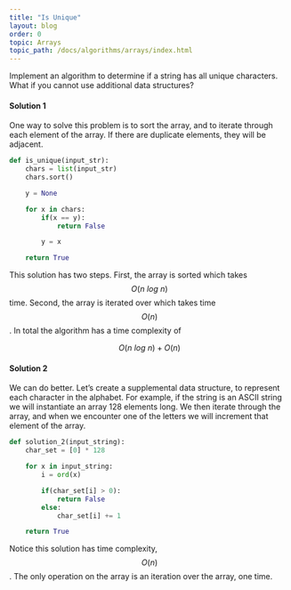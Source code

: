 ```yaml
---
title: "Is Unique"
layout: blog
order: 0
topic: Arrays
topic_path: /docs/algorithms/arrays/index.html
---
```

Implement an algorithm to determine if a string has all unique characters. What if you cannot use additional data structures?

#### Solution 1
One way to solve this problem is to sort the array, and to iterate through each element of the array. If there are duplicate elements, they will be adjacent.

```python
def is_unique(input_str):
    chars = list(input_str)
    chars.sort()

    y = None

    for x in chars:
        if(x == y):
            return False

        y = x

    return True
```

This solution has two steps. First, the array is sorted which takes $$ O(n \ log \ n) $$ time. Second, the array is iterated over which takes time $$ O(n) $$. In total the algorithm has a time complexity of

$$
O(n \ log \ n) + O(n)
$$

#### Solution 2
We can do better. Let’s create a supplemental data structure, to represent each character in the alphabet. For example, if the string is an ASCII string we will instantiate an array 128 elements long. We then iterate through the array, and when we encounter one of the letters we will increment that element of the array.

```python
def solution_2(input_string):
    char_set = [0] * 128

    for x in input_string:
        i = ord(x)

        if(char_set[i] > 0):
            return False
        else:
            char_set[i] += 1

    return True
```

Notice this solution has time complexity, $$ O(n) $$. The only operation on the array is an iteration over the array, one time.